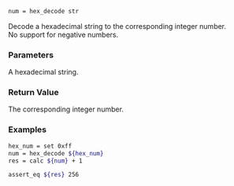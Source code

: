 ```sh
num = hex_decode str
```

Decode a hexadecimal string to the corresponding integer number.<br>
No support for negative numbers.

### Parameters

A hexadecimal string.

### Return Value

The corresponding integer number.

### Examples

```sh
hex_num = set 0xff
num = hex_decode ${hex_num}
res = calc ${num} + 1

assert_eq ${res} 256
```

